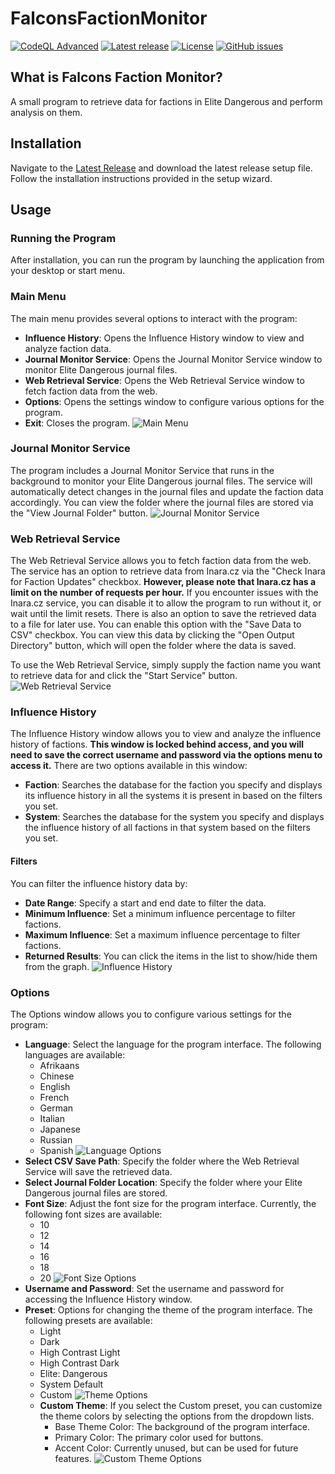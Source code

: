 # FalconsFactionMonitor
[![CodeQL Advanced](https://github.com/Falcon-Charade/FalconsFactionMonitor/actions/workflows/codeql.yml/badge.svg?branch=master)](https://github.com/Falcon-Charade/FalconsFactionMonitor/actions/workflows/codeql.yml)
[![Latest release](https://img.shields.io/github/v/release/Falcon-Charade/FalconsFactionMonitor)](https://github.com/Falcon-Charade/FalconsFactionMonitor/releases/latest)
[![License](https://img.shields.io/github/license/Falcon-Charade/FalconsFactionMonitor)](https://github.com/Falcon-Charade/FalconsFactionMonitor/blob/master/LICENSE)
[![GitHub issues](https://img.shields.io/github/issues/Falcon-Charade/FalconsFactionMonitor)](https://github.com/Falcon-Charade/FalconsFactionMonitor/issues)

## What is Falcons Faction Monitor?
A small program to retrieve data for factions in Elite Dangerous and perform analysis on them.

## Installation
Navigate to the [Latest Release](https://github.com/Falcon-Charade/FalconsFactionMonitor/releases/latest) and download the latest release setup file.
Follow the installation instructions provided in the setup wizard.

## Usage
### Running the Program
After installation, you can run the program by launching the application from your desktop or start menu.

### Main Menu
The main menu provides several options to interact with the program:
- **Influence History**: Opens the Influence History window to view and analyze faction data.
- **Journal Monitor Service**: Opens the Journal Monitor Service window to monitor Elite Dangerous journal files.
- **Web Retrieval Service**: Opens the Web Retrieval Service window to fetch faction data from the web.
- **Options**: Opens the settings window to configure various options for the program.
- **Exit**: Closes the program.
![Main Menu](./Resources/MainMenu.png)

### Journal Monitor Service
The program includes a Journal Monitor Service that runs in the background to monitor your Elite Dangerous journal files.
The service will automatically detect changes in the journal files and update the faction data accordingly.
You can view the folder where the journal files are stored via the "View Journal Folder" button.
![Journal Monitor Service](./Resources/JournalMonitor.png)

### Web Retrieval Service
The Web Retrieval Service allows you to fetch faction data from the web.
The service has an option to retrieve data from Inara.cz via the "Check Inara for Faction Updates" checkbox.
**However, please note that Inara.cz has a limit on the number of requests per hour.**
If you encounter issues with the Inara.cz service, you can disable it to allow the program to run without it, or wait until the limit resets.
There is also an option to save the retrieved data to a file for later use. You can enable this option with the "Save Data to CSV" checkbox.
You can view this data by clicking the "Open Output Directory" button, which will open the folder where the data is saved.

To use the Web Retrieval Service, simply supply the faction name you want to retrieve data for and click the "Start Service" button.
![Web Retrieval Service](./Resources/WebRetrieval.png)

### Influence History
The Influence History window allows you to view and analyze the influence history of factions.
**This window is locked behind access, and you will need to save the correct username and password via the options menu to access it.**
There are two options available in this window:
- **Faction**: Searches the database for the faction you specify and displays its influence history in all the systems it is present in based on the filters you set.
- **System**: Searches the database for the system you specify and displays the influence history of all factions in that system based on the filters you set.

#### Filters
You can filter the influence history data by:
- **Date Range**: Specify a start and end date to filter the data.
- **Minimum Influence**: Set a minimum influence percentage to filter factions.
- **Maximum Influence**: Set a maximum influence percentage to filter factions.
- **Returned Results**: You can click the items in the list to show/hide them from the graph.
![Influence History](./Resources/InfluenceHistory.png)

### Options
The Options window allows you to configure various settings for the program:
- **Language**: Select the language for the program interface. The following languages are available:
	- Afrikaans
	- Chinese
	- English
	- French
	- German
	- Italian
	- Japanese
	- Russian
	- Spanish
![Language Options](./Resources/OptionsLanguage.png)
- **Select CSV Save Path**: Specify the folder where the Web Retrieval Service will save the retrieved data.
- **Select Journal Folder Location**: Specify the folder where your Elite Dangerous journal files are stored.
- **Font Size**: Adjust the font size for the program interface. Currently, the following font sizes are available:
	- 10
	- 12
	- 14
	- 16
	- 18
	- 20
![Font Size Options](./Resources/OptionsFontSize.png)
- **Username and Password**: Set the username and password for accessing the Influence History window.
- **Preset**: Options for changing the theme of the program interface. The following presets are available:
	- Light
	- Dark
	- High Contrast Light
	- High Contrast Dark
	- Elite: Dangerous
	- System Default
	- Custom
![Theme Options](./Resources/OptionsPresets.png)
	- **Custom Theme**: If you select the Custom preset, you can customize the theme colors by selecting the options from the dropdown lists.
		- Base Theme Color: The background of the program interface.
		- Primary Color: The primary color used for buttons.
		- Accent Color: Currently unused, but can be used for future features.
![Custom Theme Options](./Resources/OptionsCustom.png)